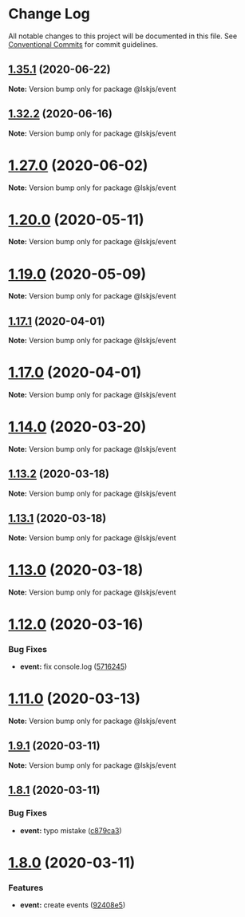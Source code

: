 # Change Log

All notable changes to this project will be documented in this file.
See [Conventional Commits](https://conventionalcommits.org) for commit guidelines.

## [1.35.1](https://github.com/lskjs/lskjs/tree/master/packages/event/compare/v1.35.0...v1.35.1) (2020-06-22)

**Note:** Version bump only for package @lskjs/event





## [1.32.2](https://github.com/lskjs/lskjs/tree/master/packages/event/compare/v1.32.1...v1.32.2) (2020-06-16)

**Note:** Version bump only for package @lskjs/event





# [1.27.0](https://github.com/lskjs/lskjs/tree/master/packages/event/compare/v1.26.0...v1.27.0) (2020-06-02)

**Note:** Version bump only for package @lskjs/event





# [1.20.0](https://github.com/lskjs/lskjs/tree/master/packages/event/compare/v1.19.0...v1.20.0) (2020-05-11)

**Note:** Version bump only for package @lskjs/event





# [1.19.0](https://github.com/lskjs/lskjs/tree/master/packages/event/compare/v1.18.1...v1.19.0) (2020-05-09)

**Note:** Version bump only for package @lskjs/event





## [1.17.1](https://github.com/lskjs/lskjs/tree/master/packages/event/compare/v1.17.0...v1.17.1) (2020-04-01)

**Note:** Version bump only for package @lskjs/event





# [1.17.0](https://github.com/lskjs/lskjs/tree/master/packages/event/compare/v1.16.0...v1.17.0) (2020-04-01)

**Note:** Version bump only for package @lskjs/event





# [1.14.0](https://github.com/lskjs/lskjs/tree/master/packages/event/compare/v1.13.3...v1.14.0) (2020-03-20)

**Note:** Version bump only for package @lskjs/event





## [1.13.2](https://github.com/lskjs/lskjs/tree/master/packages/event/compare/v1.13.1...v1.13.2) (2020-03-18)

**Note:** Version bump only for package @lskjs/event





## [1.13.1](https://github.com/lskjs/lskjs/tree/master/packages/event/compare/v1.13.0...v1.13.1) (2020-03-18)

**Note:** Version bump only for package @lskjs/event





# [1.13.0](https://github.com/lskjs/lskjs/tree/master/packages/event/compare/v1.12.0...v1.13.0) (2020-03-18)

**Note:** Version bump only for package @lskjs/event





# [1.12.0](https://github.com/lskjs/lskjs/tree/master/packages/event/compare/v1.11.0...v1.12.0) (2020-03-16)


### Bug Fixes

* **event:** fix console.log ([5716245](https://github.com/lskjs/lskjs/tree/master/packages/event/commit/5716245df172938eeb753f8a3fe6a6f129fbcac6))





# [1.11.0](https://github.com/lskjs/lskjs/tree/master/packages/event/compare/v1.10.0...v1.11.0) (2020-03-13)

**Note:** Version bump only for package @lskjs/event





## [1.9.1](https://github.com/lskjs/lskjs/tree/master/packages/event/compare/v1.9.0...v1.9.1) (2020-03-11)

**Note:** Version bump only for package @lskjs/event





## [1.8.1](https://github.com/lskjs/lskjs/tree/master/packages/event/compare/v1.8.0...v1.8.1) (2020-03-11)


### Bug Fixes

* **event:** typo mistake ([c879ca3](https://github.com/lskjs/lskjs/tree/master/packages/event/commit/c879ca3cd9e7bd34646ff4fa62b4f7116b9173a2))





# [1.8.0](https://github.com/lskjs/lskjs/tree/master/packages/event/compare/v1.7.2...v1.8.0) (2020-03-11)


### Features

* **event:** create events ([92408e5](https://github.com/lskjs/lskjs/tree/master/packages/event/commit/92408e503ac03cff0c92bd9ef6eb18d9b61f517d))
